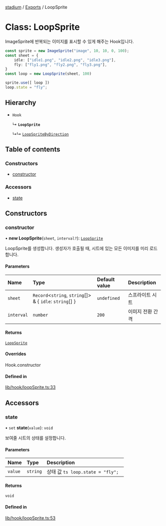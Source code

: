[stadium](../README.md) / [Exports](../modules.md) / LoopSprite

# Class: LoopSprite

ImageSprite에 반복되는 이미지를 표시할 수 있게 해주는 Hook입니다.

```ts
const sprite = new ImageSprite("image", 10, 10, 0, 100);
const sheet = {
    idle: ["idle1.png", "idle2.png", "idle3.png"],
    fly: ["fly1.png", "fly2.png", "fly3.png"],
}
const loop = new LoopSprite(sheet, 100)

sprite.use([ loop ])
loop.state = "fly";
```

## Hierarchy

- `Hook`

  ↳ **`LoopSprite`**

  ↳↳ [`LoopSpriteByDirection`](LoopSpriteByDirection.md)

## Table of contents

### Constructors

- [constructor](LoopSprite.md#constructor)

### Accessors

- [state](LoopSprite.md#state)

## Constructors

### constructor

• **new LoopSprite**(`sheet`, `interval?`): [`LoopSprite`](LoopSprite.md)

LoopSprite를 생성합니다. 생성자가 호출될 때, 시트에 있는 모든 이미지를 미리 로드합니다.

#### Parameters

| Name | Type | Default value | Description |
| :------ | :------ | :------ | :------ |
| `sheet` | `Record`\<`string`, `string`[]\> & \{ `idle`: `string`[]  } | `undefined` | 스프라이트 시트 |
| `interval` | `number` | `200` | 이미지 전환 간격 |

#### Returns

[`LoopSprite`](LoopSprite.md)

#### Overrides

Hook.constructor

#### Defined in

[lib/hook/loopSprite.ts:33](https://github.com/rycont/stadium/blob/574e59c/lib/hook/loopSprite.ts#L33)

## Accessors

### state

• `set` **state**(`value`): `void`

보여줄 시트의 상태를 설정합니다.

#### Parameters

| Name | Type | Description |
| :------ | :------ | :------ |
| `value` | `string` | 상태 값 ```ts loop.state = "fly"; ``` |

#### Returns

`void`

#### Defined in

[lib/hook/loopSprite.ts:53](https://github.com/rycont/stadium/blob/574e59c/lib/hook/loopSprite.ts#L53)
